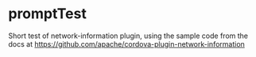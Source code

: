 promptTest
===========

Short test of network-information plugin, using the sample code from 
the docs at
https://github.com/apache/cordova-plugin-network-information